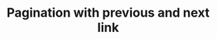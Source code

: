 ---
title: Pagination with previous and next link
category: Application
paid: false
isActive: true
ltr: {"react":{"jsxCss":[],"jsxTail":[{"code":"import { useState } from \"react\"\n\nexport default () => {\n\n    const [pages, setPages] = useState([\"1\", \"2\", \"3\", , \"...\", \"8\", \"9\", \"10\",])\n    const [currentPage, setCurrentPage] = useState(\"1\")\n\n    return (\n        <div className=\"max-w-screen-xl mx-auto mt-12 px-4 text-gray-600 md:px-8\">\n            <div className=\"hidden items-center justify-between sm:flex\" aria-label=\"Pagination\">\n                <a href=\"javascript:void(0)\" className=\"hover:text-indigo-600 flex items-center gap-x-2\">\n                    <svg xmlns=\"http://www.w3.org/2000/svg\" viewBox=\"0 0 20 20\" fill=\"currentColor\" className=\"w-5 h-5\">\n                        <path fillRule=\"evenodd\" d=\"M18 10a.75.75 0 01-.75.75H4.66l2.1 1.95a.75.75 0 11-1.02 1.1l-3.5-3.25a.75.75 0 010-1.1l3.5-3.25a.75.75 0 111.02 1.1l-2.1 1.95h12.59A.75.75 0 0118 10z\" clipRule=\"evenodd\" />\n                    </svg>\n                    Previous\n                </a>\n                <ul className=\"flex items-center gap-1\">\n                    {\n                        pages.map((item, idx) => (\n                            <li key={item} className=\"text-sm\">\n                                {\n                                    item == \"...\" ? (\n                                        <div>\n                                            {item}\n                                        </div>\n                                    ) : (\n\n                                        <a href=\"javascript:void(0)\" aria-current={currentPage == item ? \"page\" : false} className={`px-3 py-2 rounded-lg duration-150 hover:text-indigo-600 hover:bg-indigo-50 ${currentPage == item ? \"bg-indigo-50 text-indigo-600 font-medium\" : \"\"}`}>\n                                            {item}\n                                        </a>\n                                    )\n                                }\n                            </li>\n                        ))\n                    }\n                </ul>\n                <a href=\"javascript:void(0)\" className=\"hover:text-indigo-600 flex items-center gap-x-2\">\n                    Next\n                    <svg xmlns=\"http://www.w3.org/2000/svg\" viewBox=\"0 0 20 20\" fill=\"currentColor\" className=\"w-5 h-5\">\n                        <path fillRule=\"evenodd\" d=\"M2 10a.75.75 0 01.75-.75h12.59l-2.1-1.95a.75.75 0 111.02-1.1l3.5 3.25a.75.75 0 010 1.1l-3.5 3.25a.75.75 0 11-1.02-1.1l2.1-1.95H2.75A.75.75 0 012 10z\" clipRule=\"evenodd\" />\n                    </svg>\n                </a>\n            </div>\n            {/* On mobile version */}\n            <div className=\"flex items-center justify-between text-sm text-gray-600 font-medium sm:hidden\">\n                <a href=\"javascript:void(0)\" className=\"px-4 py-2 border rounded-lg duration-150 hover:bg-gray-50\">Previous</a>\n                <div className=\"font-medium\">\n                    Page {currentPage} of {pages.length}\n                </div>\n                <a href=\"javascript:void(0)\" className=\"px-4 py-2 border rounded-lg duration-150 hover:bg-gray-50\">Next</a>\n            </div>\n        </div>\n    )\n}","label":"App.jsx"}]},"preview":"function App() {\n\n    const [pages, setPages] = React.useState([\"1\", \"2\", \"3\", , \"...\", \"8\", \"9\", \"10\",])\n    const [currentPage, setCurrentPage] = React.useState(\"1\")\n\n    return (\n        <div className=\"max-w-screen-xl mx-auto mt-16 px-4 text-gray-600 md:px-8\">\n            <div className=\"hidden items-center justify-between sm:flex\" aria-label=\"Pagination\">\n                <a href=\"javascript:void(0)\" className=\"hover:text-indigo-600 flex items-center gap-x-2\">\n                    <svg xmlns=\"http://www.w3.org/2000/svg\" viewBox=\"0 0 20 20\" fill=\"currentColor\" className=\"w-5 h-5\">\n                        <path fillRule=\"evenodd\" d=\"M18 10a.75.75 0 01-.75.75H4.66l2.1 1.95a.75.75 0 11-1.02 1.1l-3.5-3.25a.75.75 0 010-1.1l3.5-3.25a.75.75 0 111.02 1.1l-2.1 1.95h12.59A.75.75 0 0118 10z\" clipRule=\"evenodd\" />\n                    </svg>\n                    Previous\n                </a>\n                <ul className=\"flex items-center gap-1\">\n                    {\n                        pages.map((item, idx) => (\n                            <li key={item} className=\"text-sm\">\n                                {\n                                    item == \"...\" ? (\n                                        <div>\n                                            {item}\n                                        </div>\n                                    ) : (\n\n                                        <a href=\"javascript:void(0)\" aria-current={currentPage == item ? \"page\" : false} className={`px-3 py-2 rounded-lg duration-150 hover:text-indigo-600 hover:bg-indigo-50 ${currentPage == item ? \"bg-indigo-50 text-indigo-600 font-medium\" : \"\"}`}>\n                                            {item}\n                                        </a>\n                                    )\n                                }\n                            </li>\n                        ))\n                    }\n                </ul>\n                <a href=\"javascript:void(0)\" className=\"hover:text-indigo-600 flex items-center gap-x-2\">\n                    Next\n                    <svg xmlns=\"http://www.w3.org/2000/svg\" viewBox=\"0 0 20 20\" fill=\"currentColor\" className=\"w-5 h-5\">\n                        <path fillRule=\"evenodd\" d=\"M2 10a.75.75 0 01.75-.75h12.59l-2.1-1.95a.75.75 0 111.02-1.1l3.5 3.25a.75.75 0 010 1.1l-3.5 3.25a.75.75 0 11-1.02-1.1l2.1-1.95H2.75A.75.75 0 012 10z\" clipRule=\"evenodd\" />\n                    </svg>\n                </a>\n            </div>\n            {/* On mobile version */}\n            <div className=\"flex items-center justify-between text-sm text-gray-600 font-medium sm:hidden\">\n                <a href=\"javascript:void(0)\" className=\"px-4 py-2 border rounded-lg duration-150 hover:bg-gray-50\">Previous</a>\n                <div className=\"font-medium\">\n                    Page {currentPage} of {pages.length}\n                </div>\n                <a href=\"javascript:void(0)\" className=\"px-4 py-2 border rounded-lg duration-150 hover:bg-gray-50\">Next</a>\n            </div>\n        </div>\n    )\n}","vue":{"vueTail":[],"vueCss":[]}}
rtl: {"preview":"function App() {\n\n    const [pages, setPages] = React.useState([\"1\", \"2\", \"3\", , \"...\", \"8\", \"9\", \"10\",])\n    const [currentPage, setCurrentPage] = React.useState(\"1\")\n\n    return (\n        <div className=\"max-w-screen-xl mx-auto mt-16 px-4 text-gray-600 md:px-8\">\n            <div className=\"hidden items-center justify-between sm:flex\" aria-label=\"Pagination\">\n                <a href=\"javascript:void(0)\" className=\"hover:text-indigo-600 flex items-center gap-x-2\">\n                    <svg xmlns=\"http://www.w3.org/2000/svg\" viewBox=\"0 0 20 20\" fill=\"currentColor\" className=\"w-5 h-5\">\n                        <path fillRule=\"evenodd\" d=\"M2 10a.75.75 0 01.75-.75h12.59l-2.1-1.95a.75.75 0 111.02-1.1l3.5 3.25a.75.75 0 010 1.1l-3.5 3.25a.75.75 0 11-1.02-1.1l2.1-1.95H2.75A.75.75 0 012 10z\" clipRule=\"evenodd\" />\n                    </svg>\n                    السابق\n                </a>\n                <ul className=\"flex items-center gap-1\">\n                    {\n                        pages.map((item, idx) => (\n                            <li key={item} className=\"text-sm\">\n                                {\n                                    item == \"...\" ? (\n                                        <div>\n                                            {item}\n                                        </div>\n                                    ) : (\n\n                                        <a href=\"javascript:void(0)\" aria-current={currentPage == item ? \"page\" : false} className={`px-3 py-2 rounded-lg duration-150 hover:text-indigo-600 hover:bg-indigo-50 ${currentPage == item ? \"bg-indigo-50 text-indigo-600 font-medium\" : \"\"}`}>\n                                            {item}\n                                        </a>\n                                    )\n                                }\n                            </li>\n                        ))\n                    }\n                </ul>\n                <a href=\"javascript:void(0)\" className=\"hover:text-indigo-600 flex items-center gap-x-2\">\n                    التالي\n                    <svg xmlns=\"http://www.w3.org/2000/svg\" viewBox=\"0 0 20 20\" fill=\"currentColor\" className=\"w-5 h-5\">\n                        <path fillRule=\"evenodd\" d=\"M18 10a.75.75 0 01-.75.75H4.66l2.1 1.95a.75.75 0 11-1.02 1.1l-3.5-3.25a.75.75 0 010-1.1l3.5-3.25a.75.75 0 111.02 1.1l-2.1 1.95h12.59A.75.75 0 0118 10z\" clipRule=\"evenodd\" />\n                    </svg>\n                </a>\n            </div>\n            {/* On mobile version */}\n            <div className=\"flex items-center justify-between text-sm text-gray-600 font-medium sm:hidden\">\n                <a href=\"javascript:void(0)\" className=\"px-4 py-2 border rounded-lg duration-150 hover:bg-gray-50\">السابق</a>\n                <div className=\"font-medium\">\n                    الصفحة {currentPage} من {pages.length}\n                </div>\n                <a href=\"javascript:void(0)\" className=\"px-4 py-2 border rounded-lg duration-150 hover:bg-gray-50\">التالي</a>\n            </div>\n        </div>\n    )\n}","react":{"jsxTail":[{"label":"App.jsx","code":"import { useState } from \"react\"\n\nexport default () => {\n\n    const [pages, setPages] = useState([\"1\", \"2\", \"3\", , \"...\", \"8\", \"9\", \"10\",])\n    const [currentPage, setCurrentPage] = useState(\"1\")\n\n    return (\n        <div className=\"max-w-screen-xl mx-auto px-4 text-gray-600 md:px-8\">\n            <div className=\"hidden items-center justify-between sm:flex\" aria-label=\"Pagination\">\n                <a href=\"javascript:void(0)\" className=\"hover:text-indigo-600 flex items-center gap-x-2\">\n                    <svg xmlns=\"http://www.w3.org/2000/svg\" viewBox=\"0 0 20 20\" fill=\"currentColor\" className=\"w-5 h-5\">\n                        <path fillRule=\"evenodd\" d=\"M2 10a.75.75 0 01.75-.75h12.59l-2.1-1.95a.75.75 0 111.02-1.1l3.5 3.25a.75.75 0 010 1.1l-3.5 3.25a.75.75 0 11-1.02-1.1l2.1-1.95H2.75A.75.75 0 012 10z\" clipRule=\"evenodd\" />\n                    </svg>\n                    السابق\n                </a>\n                <ul className=\"flex items-center gap-1\">\n                    {\n                        pages.map((item, idx) => (\n                            <li key={item} className=\"text-sm\">\n                                {\n                                    item == \"...\" ? (\n                                        <div>\n                                            {item}\n                                        </div>\n                                    ) : (\n\n                                        <a href=\"javascript:void(0)\" aria-current={currentPage == item ? \"page\" : false} className={`px-3 py-2 rounded-lg duration-150 hover:text-indigo-600 hover:bg-indigo-50 ${currentPage == item ? \"bg-indigo-50 text-indigo-600 font-medium\" : \"\"}`}>\n                                            {item}\n                                        </a>\n                                    )\n                                }\n                            </li>\n                        ))\n                    }\n                </ul>\n                <a href=\"javascript:void(0)\" className=\"hover:text-indigo-600 flex items-center gap-x-2\">\n                    التالي\n                    <svg xmlns=\"http://www.w3.org/2000/svg\" viewBox=\"0 0 20 20\" fill=\"currentColor\" className=\"w-5 h-5\">\n                        <path fillRule=\"evenodd\" d=\"M18 10a.75.75 0 01-.75.75H4.66l2.1 1.95a.75.75 0 11-1.02 1.1l-3.5-3.25a.75.75 0 010-1.1l3.5-3.25a.75.75 0 111.02 1.1l-2.1 1.95h12.59A.75.75 0 0118 10z\" clipRule=\"evenodd\" />\n                    </svg>\n                </a>\n            </div>\n            {/* On mobile version */}\n            <div className=\"flex items-center justify-between text-sm text-gray-600 font-medium sm:hidden\">\n                <a href=\"javascript:void(0)\" className=\"px-4 py-2 border rounded-lg duration-150 hover:bg-gray-50\">السابق</a>\n                <div className=\"font-medium\">\n                    الصفحة {currentPage} من {pages.length}\n                </div>\n                <a href=\"javascript:void(0)\" className=\"px-4 py-2 border rounded-lg duration-150 hover:bg-gray-50\">التالي</a>\n            </div>\n        </div>\n    )\n}"}],"jsxCss":[]},"vue":{"vueTail":[],"vueCss":[]}}
slug: /paginations
id: 93b74418-5097-4d75-8425-1311e1782604
created_at: 1668948593893
---